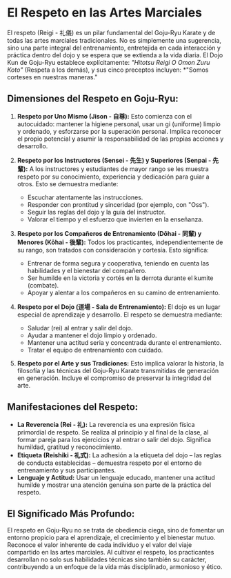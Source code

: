 # El Respeto en las Artes Marciales

El respeto (Reigi - 礼儀) es un pilar fundamental del Goju-Ryu Karate y de todas las artes marciales tradicionales. No es simplemente una sugerencia, sino una parte integral del entrenamiento, entretejida en cada interacción y práctica dentro del dojo y se espera que se extienda a la vida diaria. El Dojo Kun de Goju-Ryu establece explícitamente: *"Hitotsu Reigi O Omon Zuru Koto"* (Respeta a los demás), y sus cinco preceptos incluyen: *"Somos corteses en nuestras maneras."

## Dimensiones del Respeto en Goju-Ryu:

1.  **Respeto por Uno Mismo (Jison - 自尊):**
    Esto comienza con el autocuidado: mantener la higiene personal, usar un gi (uniforme) limpio y ordenado, y esforzarse por la superación personal. Implica reconocer el propio potencial y asumir la responsabilidad de las propias acciones y desarrollo.

2.  **Respeto por los Instructores (Sensei - 先生) y Superiores (Senpai - 先輩):**
    A los instructores y estudiantes de mayor rango se les muestra respeto por su conocimiento, experiencia y dedicación para guiar a otros. Esto se demuestra mediante:
    *   Escuchar atentamente las instrucciones.
    *   Responder con prontitud y sinceridad (por ejemplo, con "Oss").
    *   Seguir las reglas del dojo y la guía del instructor.
    *   Valorar el tiempo y el esfuerzo que invierten en la enseñanza.

3.  **Respeto por los Compañeros de Entrenamiento (Dōhai - 同輩) y Menores (Kōhai - 後輩):**
    Todos los practicantes, independientemente de su rango, son tratados con consideración y cortesía. Esto significa:
    *   Entrenar de forma segura y cooperativa, teniendo en cuenta las habilidades y el bienestar del compañero.
    *   Ser humilde en la victoria y cortés en la derrota durante el kumite (combate).
    *   Apoyar y alentar a los compañeros en su camino de entrenamiento.

4.  **Respeto por el Dojo (道場 - Sala de Entrenamiento):**
    El dojo es un lugar especial de aprendizaje y desarrollo. El respeto se demuestra mediante:
    *   Saludar (rei) al entrar y salir del dojo.
    *   Ayudar a mantener el dojo limpio y ordenado.
    *   Mantener una actitud seria y concentrada durante el entrenamiento.
    *   Tratar el equipo de entrenamiento con cuidado.

5.  **Respeto por el Arte y sus Tradiciones:**
    Esto implica valorar la historia, la filosofía y las técnicas del Goju-Ryu Karate transmitidas de generación en generación. Incluye el compromiso de preservar la integridad del arte.

## Manifestaciones del Respeto:

*   **La Reverencia (Rei - 礼):** La reverencia es una expresión física primordial de respeto. Se realiza al principio y al final de la clase, al formar pareja para los ejercicios y al entrar o salir del dojo. Significa humildad, gratitud y reconocimiento.
*   **Etiqueta (Reishiki - 礼式):** La adhesión a la etiqueta del dojo – las reglas de conducta establecidas – demuestra respeto por el entorno de entrenamiento y sus participantes.
*   **Lenguaje y Actitud:** Usar un lenguaje educado, mantener una actitud humilde y mostrar una atención genuina son parte de la práctica del respeto.

## El Significado Más Profundo:

El respeto en Goju-Ryu no se trata de obediencia ciega, sino de fomentar un entorno propicio para el aprendizaje, el crecimiento y el bienestar mutuo. Reconoce el valor inherente de cada individuo y el valor del viaje compartido en las artes marciales. Al cultivar el respeto, los practicantes desarrollan no solo sus habilidades técnicas sino también su carácter, contribuyendo a un enfoque de la vida más disciplinado, armonioso y ético. 